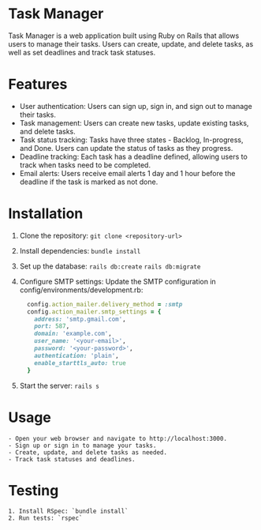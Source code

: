 # Task Manager

Task Manager is a web application built using Ruby on Rails that allows users to manage their tasks. Users can create, update, and delete tasks, as well as set deadlines and track task statuses.

# Features
- User authentication: Users can sign up, sign in, and sign out to manage their tasks.
- Task management: Users can create new tasks, update existing tasks, and delete tasks.
- Task status tracking: Tasks have three states - Backlog, In-progress, and Done. Users can update the status of tasks as they progress.
- Deadline tracking: Each task has a deadline defined, allowing users to track when tasks need to be completed.
- Email alerts: Users receive email alerts 1 day and 1 hour before the deadline if the task is marked as not done.

# Installation
  1. Clone the repository:
    `git clone <repository-url>`

  2. Install dependencies:
    `bundle install`

  3. Set up the database:
    `rails db:create`
    `rails db:migrate`

  4. Configure SMTP settings:
    Update the SMTP configuration in config/environments/development.rb:
      ``` ruby
        config.action_mailer.delivery_method = :smtp
        config.action_mailer.smtp_settings = {
          address: 'smtp.gmail.com',
          port: 587,
          domain: 'example.com',
          user_name: '<your-email>',
          password: '<your-password>',
          authentication: 'plain',
          enable_starttls_auto: true
        }
      ```

  5. Start the server:
    `rails s`

  # Usage
    - Open your web browser and navigate to http://localhost:3000.
    - Sign up or sign in to manage your tasks.
    - Create, update, and delete tasks as needed.
    - Track task statuses and deadlines.

  # Testing
    1. Install RSpec: `bundle install`
    2. Run tests: `rspec`
